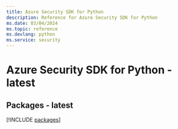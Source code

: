 ```yaml
---
title: Azure Security SDK for Python
description: Reference for Azure Security SDK for Python
ms.date: 03/04/2024
ms.topic: reference
ms.devlang: python
ms.service: security
---
```

# Azure Security SDK for Python - latest
## Packages - latest
[!INCLUDE [packages](security-index.md)]